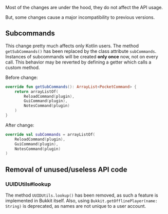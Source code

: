 Most of the changes are under the hood, they do not affect the API usage.

But, some changes cause a major incompatibility to previous versions.

## Subcommands

This change pretty much affects only Kotlin users. The method `getSubCommands()` has been replaced by the class attribute `subCommands`. Instances of subcommands will be created **only once** now, not on every call. This behavior may be reverted by defining a getter which calls a custom method.

Before change:

```kotlin
override fun getSubCommands(): ArrayList<PocketCommand> {
    return arrayListOf(
        ReloadCommand(plugin),
        GuiCommand(plugin),
        NotesCommand(plugin)
    )
}
```

After change:

```kotlin
override val subCommands = arrayListOf(
    ReloadCommand(plugin),
    GuiCommand(plugin),
    NotesCommand(plugin)
)
```

## Removal of unused/useless API code

### UUIDUtils#lookup

The method `UUIDUtils.lookup()` has been removed, as such a feature is implemented in Bukkit itself. Also, using `Bukkit.getOfflinePlayer(name: String)` is deprecated, as names are not unique to a user account.
